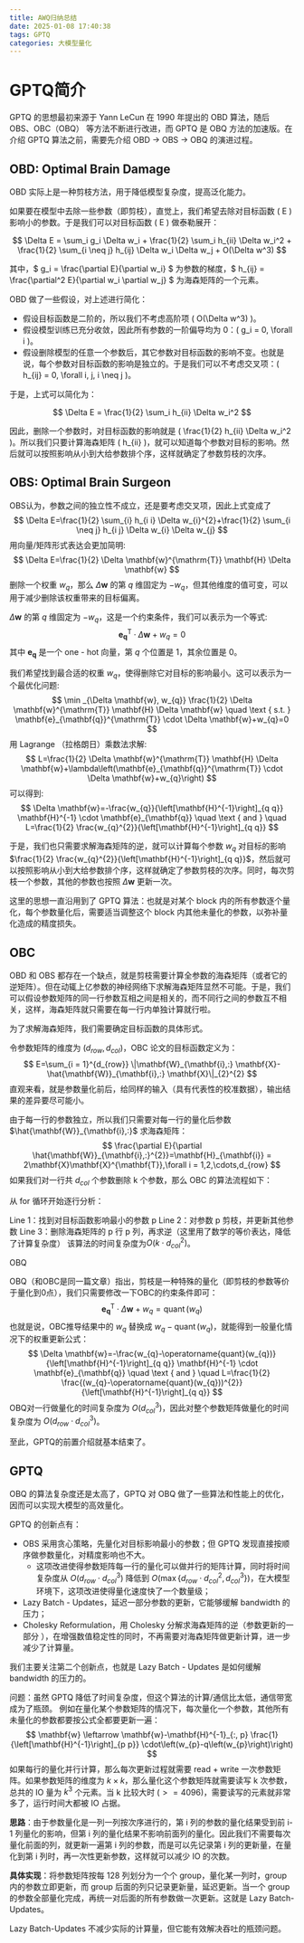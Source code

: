 ```yaml
---
title: AWQ归纳总结
date: 2025-01-08 17:40:38
tags: GPTQ
categories: 大模型量化
---
```

# GPTQ简介
GPTQ 的思想最初来源于 Yann LeCun 在 1990 年提出的 OBD 算法，随后 OBS、OBC（OBQ） 等方法不断进行改进，而 GPTQ 是 OBQ 方法的加速版。在介绍 GPTQ 算法之前，需要先介绍 OBD -> OBS -> OBQ 的演进过程。

## OBD: Optimal Brain Damage

OBD 实际上是一种剪枝方法，用于降低模型复杂度，提高泛化能力。

如果要在模型中去除一些参数（即剪枝），直觉上，我们希望去除对目标函数 \( E \) 影响小的参数。于是我们可以对目标函数 \( E \) 做泰勒展开：

$$
\Delta E = \sum_i g_i \Delta w_i + \frac{1}{2} \sum_i h_{ii} \Delta w_i^2 + \frac{1}{2} \sum_{i \neq j} h_{ij} \Delta w_i \Delta w_j + O(\Delta w^3)
$$

其中，$ g_i = \frac{\partial E}{\partial w_i} $ 为参数的梯度，$ h_{ij} = \frac{\partial^2 E}{\partial w_i \partial w_j} $ 为海森矩阵的一个元素。

OBD 做了一些假设，对上述进行简化：

- 假设目标函数是二阶的，所以我们不考虑高阶项 \( O(\Delta w^3) \)。
- 假设模型训练已充分收敛，因此所有参数的一阶偏导均为 0：\( g_i = 0, \forall i \)。
- 假设删除模型的任意一个参数后，其它参数对目标函数的影响不变。也就是说，每个参数对目标函数的影响是独立的。于是我们可以不考虑交叉项：\( h_{ij} = 0, \forall i, j, i \neq j \)。

于是，上式可以简化为：

$$
\Delta E = \frac{1}{2} \sum_i h_{ii} \Delta w_i^2
$$

因此，删除一个参数时，对目标函数的影响就是 \( \frac{1}{2} h_{ii} \Delta w_i^2 \)。所以我们只要计算海森矩阵 \( h_{ii} \)，就可以知道每个参数对目标的影响。然后就可以按照影响从小到大给参数排个序，这样就确定了参数剪枝的次序。

## OBS: Optimal Brain Surgeon

OBS认为，参数之间的独立性不成立，还是要考虑交叉项，因此上式变成了
$$
\Delta E=\frac{1}{2} \sum_{i} h_{i i} \Delta w_{i}^{2}+\frac{1}{2} \sum_{i \neq j} h_{i j} \Delta w_{i} \Delta w_{j}
$$
用向量/矩阵形式表达会更加简明:
$$
\Delta E=\frac{1}{2} \Delta \mathbf{w}^{\mathrm{T}} \mathbf{H} \Delta \mathbf{w}
$$
删除一个权重 $w_{q}$，那么 $\Delta \mathbf{w}$ 的第 $q$ 维固定为 $-w_{q}$，但其他维度的值可变，可以用于减少删除该权重带来的目标偏离。

$\Delta \mathbf{w}$ 的第 $q$ 维固定为 $-w_{q}$，这是一个约束条件，我们可以表示为一个等式:
$$
\mathbf{e}_{\mathbf{q}}^{\mathrm{T}} \cdot \Delta \mathbf{w}+w_{q}=0
$$
其中 $\mathbf{e}_{\mathbf{q}}$ 是一个 one - hot 向量，第 $q$ 个位置是 1，其余位置是 0。

我们希望找到最合适的权重 $w_{q}$，使得删除它对目标的影响最小。这可以表示为一个最优化问题:
$$
\min _{\Delta \mathbf{w}, w_{q}} \frac{1}{2} \Delta \mathbf{w}^{\mathrm{T}} \mathbf{H} \Delta \mathbf{w} \quad \text { s.t. } \mathbf{e}_{\mathbf{q}}^{\mathrm{T}} \cdot \Delta \mathbf{w}+w_{q}=0
$$
用 Lagrange （拉格朗日）乘数法求解:
$$
L=\frac{1}{2} \Delta \mathbf{w}^{\mathrm{T}} \mathbf{H} \Delta \mathbf{w}+\lambda\left(\mathbf{e}_{\mathbf{q}}^{\mathrm{T}} \cdot \Delta \mathbf{w}+w_{q}\right)
$$
可以得到:
$$
\Delta \mathbf{w}=-\frac{w_{q}}{\left[\mathbf{H}^{-1}\right]_{q q}} \mathbf{H}^{-1} \cdot \mathbf{e}_{\mathbf{q}} \quad \text { and } \quad L=\frac{1}{2} \frac{w_{q}^{2}}{\left[\mathbf{H}^{-1}\right]_{q q}}
$$

于是，我们也只需要求解海森矩阵的逆，就可以计算每个参数 $w_{q}$ 对目标的影响 $\frac{1}{2} \frac{w_{q}^{2}}{\left[\mathbf{H}^{-1}\right]_{q q}}$，然后就可以按照影响从小到大给参数排个序，这样就确定了参数剪枝的次序。同时，每次剪枝一个参数，其他的参数也按照 $\Delta \mathbf{w}$ 更新一次。

这里的思想一直沿用到了 GPTQ 算法：也就是对某个 block 内的所有参数逐个量化，每个参数量化后，需要适当调整这个 block 内其他未量化的参数，以弥补量化造成的精度损失。
## OBC
OBD 和 OBS 都存在一个缺点，就是剪枝需要计算全参数的海森矩阵（或者它的逆矩阵）。但在动辄上亿参数的神经网络下求解海森矩阵显然不可能。于是，我们可以假设参数矩阵的同一行参数互相之间是相关的，而不同行之间的参数互不相关，这样，海森矩阵就只需要在每一行内单独计算就行啦。

为了求解海森矩阵，我们需要确定目标函数的具体形式。

令参数矩阵的维度为 $(d_{row},d_{col})$，OBC 论文的目标函数定义为：
$$
E=\sum_{i = 1}^{d_{row}} \|\mathbf{W}_{\mathbf{i},:} \mathbf{X}-\hat{\mathbf{W}}_{\mathbf{i},:} \mathbf{X}\|_{2}^{2}
$$
直观来看，就是参数量化前后，给同样的输入（具有代表性的校准数据），输出结果的差异要尽可能小。

由于每一行的参数独立，所以我们只需要对每一行的量化后参数 $\hat{\mathbf{W}}_{\mathbf{i},:}$ 求海森矩阵：
$$
\frac{\partial E}{\partial \hat{\mathbf{W}}_{\mathbf{i},:}^{2}}=\mathbf{H}_{\mathbf{i}} = 2\mathbf{X}\mathbf{X}^{\mathbf{T}},\forall i = 1,2,\cdots,d_{row}
$$
如果我们对一行共 $d_{col}$ 个参数删除 k 个参数，那么 OBC 的算法流程如下：

从 for 循环开始逐行分析：

Line 1：找到对目标函数影响最小的参数 p
Line 2：对参数 p 剪枝，并更新其他参数
Line 3：删除海森矩阵的 p 行 p 列，再求逆（这里用了数学的等价表达，降低了计算复杂度）
该算法的时间复杂度为$O(k\cdot{d_{col}^2})$。

OBQ

OBQ（和OBC是同一篇文章）指出，剪枝是一种特殊的量化（即剪枝的参数等价于量化到0点），我们只需要修改一下OBC的约束条件即可：
$$
\mathbf{e}_{\mathbf{q}}^{\mathrm{T}} \cdot \Delta \mathbf{w}+w_{q}=\operatorname{quant}(w_{q})
$$
也就是说，OBC推导结果中的 $w_{q}$ 替换成 $w_{q}-\operatorname{quant}(w_{q})$，就能得到一般量化情况下的权重更新公式：
$$
\Delta \mathbf{w}=-\frac{w_{q}-\operatorname{quant}(w_{q})}{\left[\mathbf{H}^{-1}\right]_{q q}} \mathbf{H}^{-1} \cdot \mathbf{e}_{\mathbf{q}} \quad \text { and } \quad L=\frac{1}{2} \frac{(w_{q}-\operatorname{quant}(w_{q}))^{2}}{\left[\mathbf{H}^{-1}\right]_{q q}}
$$
OBQ对一行做量化的时间复杂度为 $O(d_{col}^{3})$，因此对整个参数矩阵做量化的时间复杂度为 $O(d_{row} \cdot d_{col}^{3})$。

至此，GPTQ的前置介绍就基本结束了。

## GPTQ

OBQ 的算法复杂度还是太高了，GPTQ 对 OBQ 做了一些算法和性能上的优化，因而可以实现大模型的高效量化。

GPTQ 的创新点有：
- OBS 采用贪心策略，先量化对目标影响最小的参数；但 GPTQ 发现直接按顺序做参数量化，对精度影响也不大。
    - 这项改进使得参数矩阵每一行的量化可以做并行的矩阵计算，同时将时间复杂度从 $O(d_{row} \cdot d_{col}^{3})$ 降低到 $O(\max\{d_{row} \cdot d_{col}^{2}, d_{col}^{3}\})$，在大模型环境下，这项改进使得量化速度快了一个数量级；
- Lazy Batch - Updates，延迟一部分参数的更新，它能够缓解 bandwidth 的压力；
- Cholesky Reformulation，用 Cholesky 分解求海森矩阵的逆（参数更新的一部分 ），在增强数值稳定性的同时，不再需要对海森矩阵做更新计算，进一步减少了计算量。

我们主要关注第二个创新点，也就是 Lazy Batch - Updates 是如何缓解 bandwidth 的压力的。

问题：虽然 GPTQ 降低了时间复杂度，但这个算法的计算/通信比太低，通信带宽成为了瓶颈。
例如在量化某个参数矩阵的情况下，每次量化一个参数，其他所有未量化的参数都要按公式全都要更新一遍：
$$
\mathbf{w} \leftarrow \mathbf{w}-\mathbf{H}^{-1}_{:, p} \frac{1}{\left[\mathbf{H}^{-1}\right]_{p p}} \cdot\left(w_{p}-q\left(w_{p}\right)\right)
$$
如果每行的量化并行计算，那么每次更新过程就需要 read + write 一次参数矩阵。如果参数矩阵的维度为 $k \times k$，那么量化这个参数矩阵就需要读写 k 次参数，总共的 IO 量为 $k^3$ 个元素。当 k 比较大时 ($>=4096$)，需要读写的元素就非常多了，运行时间大都被 IO 占据。 

**思路**：由于参数量化是一列一列按次序进行的，第 i 列的参数的量化结果受到前 i-1 列量化的影响，但第 i 列的量化结果不影响前面列的量化。因此我们不需要每次量化前面的列，就更新一遍第 i 列的参数，而是可以先记录第 i 列的更新量，在量化到第 i 列时，再一次性更新参数，这样就可以减少 IO 的次数。

**具体实现**：将参数矩阵按每 128 列划分为一个个 group，量化某一列时，group 内的参数立即更新，而 group 后面的列只记录更新量，延迟更新。当一个 group 的参数全部量化完成，再统一对后面的所有参数做一次更新。这就是 Lazy Batch-Updates。

Lazy Batch-Updates 不减少实际的计算量，但它能有效解决吞吐的瓶颈问题。